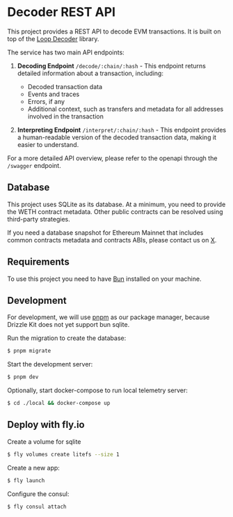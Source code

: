 # Decoder REST API

This project provides a REST API to decode EVM transactions. It is built on top of the [Loop Decoder](https://github.com/3loop/loop-decoder) library.

The service has two main API endpoints:

1. **Decoding Endpoint** `/decode/:chain/:hash` - This endpoint returns detailed information about a transaction, including:

   - Decoded transaction data
   - Events and traces
   - Errors, if any
   - Additional context, such as transfers and metadata for all addresses involved in the transaction

2. **Interpreting Endpoint** `/interpret/:chain/:hash` - This endpoint provides a human-readable version of the decoded transaction data, making it easier to understand.

For a more detailed API overview, please refer to the openapi through the `/swagger` endpoint.

## Database

This project uses SQLite as its database. At a minimum, you need to provide the WETH contract metadata. Other public contracts can be resolved using third-party strategies.

If you need a database snapshot for Ethereum Mainnet that includes common contracts metadata and contracts ABIs, please contact us on [X](https://x.com/3loop_io).

## Requirements

To use this project you need to have [Bun](https://bun.sh/) installed on your machine.

## Development

For development, we will use [pnpm](https://pnpm.io/) as our package manager, because Drizzle Kit does not yet support bun sqlite.

Run the migration to create the database:

```bash
$ pnpm migrate
```

Start the development server:

```bash
$ pnpm dev
```

Optionally, start docker-compose to run local telemetry server:

```bash
$ cd ./local && docker-compose up
```

## Deploy with fly.io

Create a volume for sqlite

```bash
$ fly volumes create litefs --size 1
```

Create a new app:

```bash
$ fly launch
```

Configure the consul:

```bash
$ fly consul attach
```
